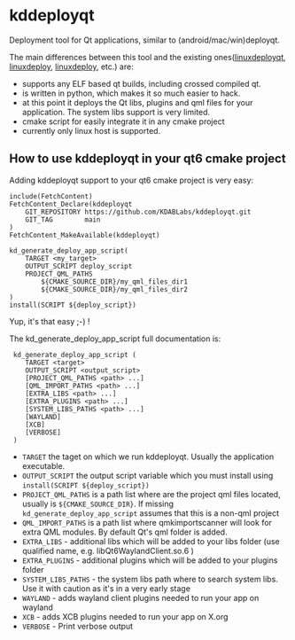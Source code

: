 # kddeployqt
Deployment tool for Qt applications, similar to (android/mac/win)deployqt.

The main differences between this tool and the existing ones([linuxdeployqt](https://github.com/probonopd/linuxdeployqt), [linuxdeploy](https://github.com/linuxdeploy/linuxdeploy), [linuxdeploy](https://github.com/probonopd/linuxdeploy), etc.) are:

 - supports any ELF based qt builds, including crossed compiled qt.
 - is written in python, which makes it so much easier to hack.
 - at this point it deploys the Qt libs, plugins and qml files for your application. The system libs support is very limited.
 - cmake script for easily integrate it in any cmake project
 - currently only linux host is supported.

 ## How to use kddeployqt in your qt6 cmake project

Adding kddeployqt support to your qt6 cmake project is very easy:

```
include(FetchContent)
FetchContent_Declare(kddeployqt
    GIT_REPOSITORY https://github.com/KDABLabs/kddeployqt.git
    GIT_TAG        main
)
FetchContent_MakeAvailable(kddeployqt)

kd_generate_deploy_app_script(
    TARGET <my_target>
    OUTPUT_SCRIPT deploy_script
    PROJECT_QML_PATHS
        ${CMAKE_SOURCE_DIR}/my_qml_files_dir1
        ${CMAKE_SOURCE_DIR}/my_qml_files_dir2
)
install(SCRIPT ${deploy_script})
```
Yup, it's that easy ;-) !

The kd_generate_deploy_app_script full documentation is:

```
 kd_generate_deploy_app_script (
    TARGET <target>
    OUTPUT_SCRIPT <output_script>
    [PROJECT_QML_PATHS <path> ...]
    [QML_IMPORT_PATHS <path> ...]
    [EXTRA_LIBS <path> ...]
    [EXTRA_PLUGINS <path> ...]
    [SYSTEM_LIBS_PATHS <path> ...]
    [WAYLAND]
    [XCB]
    [VERBOSE]
 )
```

 - `TARGET` the taget on which we run kddeployqt. Usually the application executable.
 - `OUTPUT_SCRIPT` the output script variable which you must install using `install(SCRIPT ${deploy_script})`
 - `PROJECT_QML_PATHS` is a path list where are the project qml files located, usually is `${CMAKE_SOURCE_DIR}`. If missing `kd_generate_deploy_app_script` assumes that this is a non-qml project
 - `QML_IMPORT_PATHS` is a path list where qmkimportscanner will look for extra QML modules. By default Qt's qml folder is added.
 - `EXTRA_LIBS` - additional libs which will be added to your libs folder (use qualified name, e.g. libQt6WaylandClient.so.6 )
 - `EXTRA_PLUGINS` - additional plugins which will be added to your plugins folder
 - `SYSTEM_LIBS_PATHS` - the system libs path where to search system libs. Use it with caution as it's in a very early stage
 - `WAYLAND` - adds wayland client plugins needed to run your app on wayland
 - `XCB` - adds XCB plugins needed to run your app on X.org
 - `VERBOSE` - Print verbose output
